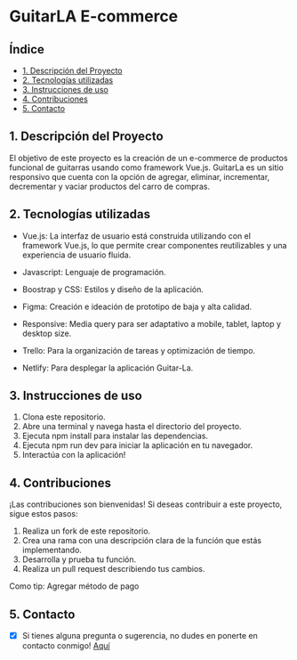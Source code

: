 # GuitarLA E-commerce

## Índice

* [1. Descripción del Proyecto](#1-descripcion-del-proyecto)
* [2. Tecnologías utilizadas](#2-tecnologías-utilizadas)
* [3. Instrucciones de uso](#3-instrucciones-de-uso)
* [4. Contribuciones](#4-contribuciones)
* [5. Contacto](#5-contacto)

## 1. Descripción del Proyecto

El objetivo de este proyecto es la creación de un e-commerce de productos funcional de guitarras usando como framework Vue.js. GuitarLa es un sitio responsivo que cuenta con la opción de agregar, eliminar, incrementar, decrementar y vaciar productos del carro de compras.  

## 2. Tecnologías utilizadas

 * Vue.js: La interfaz de usuario está construida utilizando con el framework Vue.js, lo que permite crear componentes reutilizables y una experiencia de usuario fluida.

 * Javascript: Lenguaje de programación. 

 * Boostrap y CSS: Estilos y diseño de la aplicación.

 * Figma: Creación e ideación de prototipo de baja y alta calidad.

 * Responsive: Media query para ser adaptativo a mobile, tablet, laptop y desktop size.

 * Trello: Para la organización de tareas y optimización de tiempo.

 * Netlify: Para desplegar la aplicación Guitar-La.

## 3. Instrucciones de uso
1. Clona este repositorio.
2. Abre una terminal y navega hasta el directorio del proyecto.
3. Ejecuta npm install para instalar las dependencias.
4. Ejecuta npm run dev para iniciar la aplicación en tu navegador.
5. Interactúa con la aplicación!

## 4. Contribuciones
¡Las contribuciones son bienvenidas! Si deseas contribuir a este proyecto, sigue estos pasos:

1. Realiza un fork de este repositorio.
2. Crea una rama con una descripción clara de la función que estás implementando.
3. Desarrolla y prueba tu función.
4. Realiza un pull request describiendo tus cambios.

Como tip: Agregar método de pago 

## 5. Contacto

- [x] Si tienes alguna pregunta o sugerencia, no dudes en ponerte en contacto conmigo! [Aquí](https://www.linkedin.com/in/mariaignaciasilva/)
